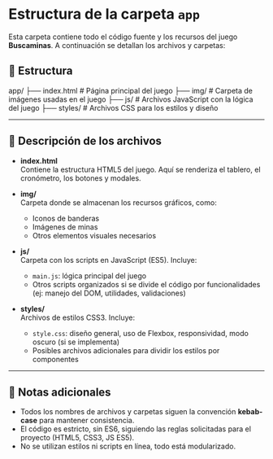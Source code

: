 # Estructura de la carpeta `app`

Esta carpeta contiene todo el código fuente y los recursos del juego **Buscaminas**. A continuación se detallan los archivos y carpetas:

## 📂 Estructura

app/
├── index.html # Página principal del juego
├── img/ # Carpeta de imágenes usadas en el juego
├── js/ # Archivos JavaScript con la lógica del juego
├── styles/ # Archivos CSS para los estilos y diseño


---

## 📄 Descripción de los archivos

- **index.html**  
  Contiene la estructura HTML5 del juego. Aquí se renderiza el tablero, el cronómetro, los botones y modales.

- **img/**  
  Carpeta donde se almacenan los recursos gráficos, como:
  - Iconos de banderas
  - Imágenes de minas
  - Otros elementos visuales necesarios

- **js/**  
  Carpeta con los scripts en JavaScript (ES5). Incluye:
  - `main.js`: lógica principal del juego
  - Otros scripts organizados si se divide el código por funcionalidades (ej: manejo del DOM, utilidades, validaciones)

- **styles/**  
  Archivos de estilos CSS3. Incluye:
  - `style.css`: diseño general, uso de Flexbox, responsividad, modo oscuro (si se implementa)
  - Posibles archivos adicionales para dividir los estilos por componentes

---

## 📌 Notas adicionales

- Todos los nombres de archivos y carpetas siguen la convención **kebab-case** para mantener consistencia.
- El código es estricto, sin ES6, siguiendo las reglas solicitadas para el proyecto (HTML5, CSS3, JS ES5).
- No se utilizan estilos ni scripts en línea, todo está modularizado.

